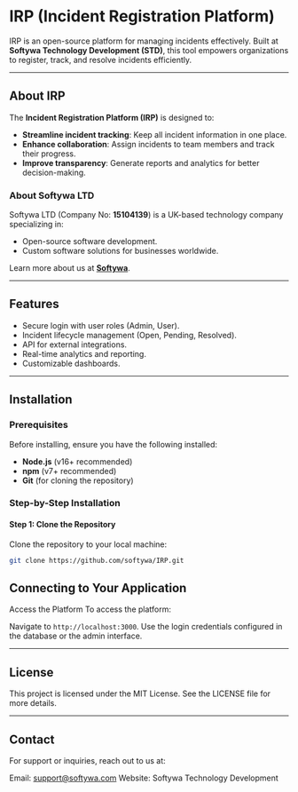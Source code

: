 # **IRP (Incident Registration Platform)**

IRP is an open-source platform for managing incidents effectively. Built at **Softywa Technology Development (STD)**, this tool empowers organizations to register, track, and resolve incidents efficiently.

---

## **About IRP**
The **Incident Registration Platform (IRP)** is designed to:
- **Streamline incident tracking**: Keep all incident information in one place.
- **Enhance collaboration**: Assign incidents to team members and track their progress.
- **Improve transparency**: Generate reports and analytics for better decision-making.

### **About Softywa LTD**
Softywa LTD (Company No: **15104139**) is a UK-based technology company specializing in:
- Open-source software development.
- Custom software solutions for businesses worldwide.

Learn more about us at **[Softywa](https://softywa.com)**.

---

## **Features**
- Secure login with user roles (Admin, User).
- Incident lifecycle management (Open, Pending, Resolved).
- API for external integrations.
- Real-time analytics and reporting.
- Customizable dashboards.

---

## **Installation**

### **Prerequisites**
Before installing, ensure you have the following installed:
- **Node.js** (v16+ recommended)
- **npm** (v7+ recommended)
- **Git** (for cloning the repository)

### **Step-by-Step Installation**

#### **Step 1: Clone the Repository**
Clone the repository to your local machine:

```bash
git clone https://github.com/softywa/IRP.git
```



## **Connecting to Your Application**
Access the Platform
To access the platform:

Navigate to ```http://localhost:3000```.
Use the login credentials configured in the database or the admin interface.

---

## **License**
This project is licensed under the MIT License. See the LICENSE file for more details.

---

## **Contact**
For support or inquiries, reach out to us at:

Email: support@softywa.com
Website: Softywa Technology Development

